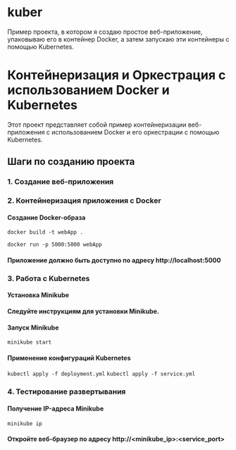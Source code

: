 # kuber
Пример проекта, в котором я создаю простое веб-приложение, упаковываю его в контейнер Docker, а затем запускаю эти контейнеры с помощью Kubernetes.



# Контейнеризация и Оркестрация с использованием Docker и Kubernetes

Этот проект представляет собой пример контейнеризации веб-приложения с использованием Docker и его оркестрации с помощью Kubernetes.

## Шаги по созданию проекта

### 1. Создание веб-приложения

### 2. Контейнеризация приложения с Docker

#### Создание Docker-образа

```docker build -t webApp . ```

```docker run -p 5000:5000 webApp```

#### Приложение должно быть доступно по адресу http://localhost:5000

### 3. Работа с Kubernetes

#### Установка Minikube
#### Следуйте инструкциям для установки Minikube.
#### Запуск Minikube

```minikube start```

#### Применение конфигураций Kubernetes

```kubectl apply -f deployment.yml```
```kubectl apply -f service.yml```

### 4. Тестирование развертывания

#### Получение IP-адреса Minikube

```minikube ip```

#### Откройте веб-браузер по адресу http://<minikube_ip>:<service_port>
